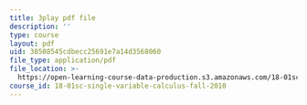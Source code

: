 ```yaml
---
title: 3play pdf file
description: ''
type: course
layout: pdf
uid: 38508545cdbecc25691e7a14d3568060
file_type: application/pdf
file_location: >-
  https://open-learning-course-data-production.s3.amazonaws.com/18-01sc-single-variable-calculus-fall-2010/38508545cdbecc25691e7a14d3568060_TpWQlKHPyJ4.pdf
course_id: 18-01sc-single-variable-calculus-fall-2010
---
```

